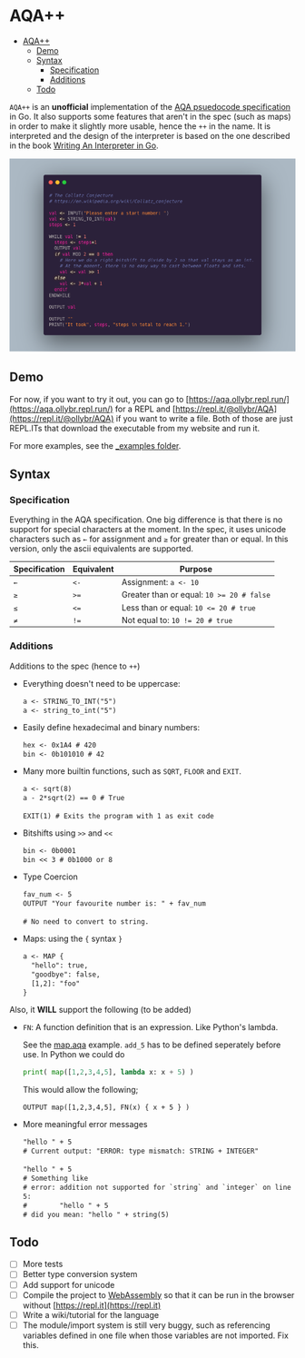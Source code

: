 # AQA++

- [AQA++](#aqa)
  - [Demo](#demo)
  - [Syntax](#syntax)
    - [Specification](#specification)
    - [Additions](#additions)
  - [Todo](#todo)


`AQA++` is an **unofficial** implementation of the [AQA psuedocode specification](https://filestore.aqa.org.uk/resources/computing/AQA-8520-TG-PC.PDF) in Go. It also supports some features that aren't in the spec (such as maps) in order to make it slightly more usable, hence the `++` in the name. It is interpreted and the design of the interpreter is based on the one described in the book [Writing An Interpreter in Go](https://interpreterbook.com/).

<p align="center">
  <img src="_media/collatz.png" />
</p>

## Demo
For now, if you want to try it out, you can go to [https://aqa.ollybr.repl.run/](https://aqa.ollybr.repl.run/) for a REPL and [https://repl.it/@ollybr/AQA](https://repl.it/@ollybr/AQA) if you want to write a file. Both of those are just REPL.ITs that download the executable from my website and run it.

For more examples, see the [_examples folder](_examples/).

## Syntax
### Specification
Everything in the AQA specification. One big difference is that there is no support for special characters at the moment. In the spec, it uses unicode characters such as `←` for assignment and `≥` for greater than or equal. In this version, only the ascii equivalents are supported.

| Specification | Equivalent | Purpose                                   |
|---------------|------------|-------------------------------------------|
| `←`           | `<-`       | Assignment: `a <- 10`                     |
| `≥`           | `>=`       | Greater than or equal: `10 >= 20 # false` |
| `≤`           | `<=`       | Less than or equal: `10 <= 20 # true`     |
| `≠`           | `!=`       | Not equal to: `10 != 20 # true`           |

### Additions
Additions to the spec (hence to `++`)
* Everything doesn't need to be uppercase:
  ```
  a <- STRING_TO_INT("5")
  a <- string_to_int("5")
  ```

* Easily define hexadecimal and binary numbers:
  ```
  hex <- 0x1A4 # 420
  bin <- 0b101010 # 42
  ```

* Many more builtin functions, such as `SQRT`, `FLOOR` and `EXIT`.
  ```
  a <- sqrt(8)
  a - 2*sqrt(2) == 0 # True

  EXIT(1) # Exits the program with 1 as exit code
  ```

* Bitshifts using `>>` and `<<`
  ```
  bin <- 0b0001
  bin << 3 # 0b1000 or 8
  ```

* Type Coercion
  ```
  fav_num <- 5
  OUTPUT "Your favourite number is: " + fav_num

  # No need to convert to string.
  ```

* Maps: using the `{` syntax `}`
  ```
  a <- MAP {
    "hello": true,
    "goodbye": false,
    [1,2]: "foo"
  }
  ```

Also, it **WILL** support the following (to be added)

* `FN`: A function definition that is an expression. Like Python's lambda.
  
  See the [map.aqa](_examples/map.aqa) example. `add_5` has to be defined seperately before use. In Python we could do

  ```py
  print( map([1,2,3,4,5], lambda x: x + 5) )
  ```

  This would allow the following;

  ```
  OUTPUT map([1,2,3,4,5], FN(x) { x + 5 } )
  ```

* More meaningful error messages
  ```
  "hello " + 5
  # Current output: "ERROR: type mismatch: STRING + INTEGER"

  "hello " + 5
  # Something like
  # error: addition not supported for `string` and `integer` on line 5:
  #        "hello " + 5
  # did you mean: "hello " + string(5)
  ```

## Todo
- [ ] More tests
- [ ] Better type conversion system
- [ ] Add support for unicode
- [ ] Compile the project to [WebAssembly](https://webassembly.org/) so that it can be run in the browser without [https://repl.it](https://repl.it)
- [ ] Write a wiki/tutorial for the language
- [ ] The module/import system is still very buggy, such as referencing variables defined in one file when those variables are not imported. Fix this.